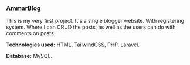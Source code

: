 ### AmmarBlog
This is my very first project. It's a single blogger website. With registering system. Where I can CRUD the posts, as well as the users can do with comments on posts.

**Technologies used:** HTML, TailwindCSS, PHP, Laravel.

**Database:** MySQL.

